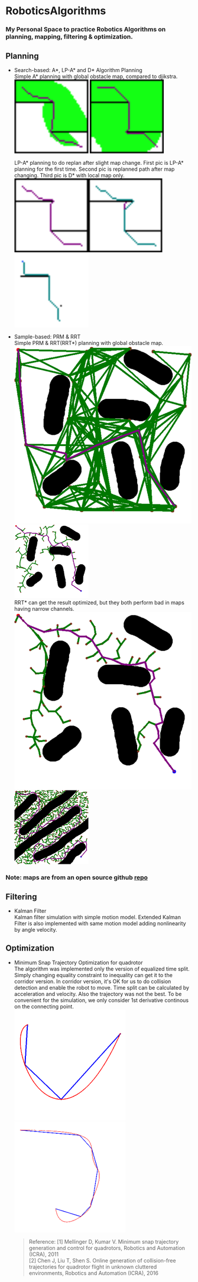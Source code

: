 # RoboticsAlgorithms

### My Personal Space to practice Robotics Algorithms on planning, mapping, filtering & optimization.

## Planning

- Search-based: A*, LP-A* and D* Algorithm Planning\
  Simple A* planning with global obstacle map, compared to djikstra.\
  !["A*"](./results/planning/astar.png) !["Djikstra"](./results/planning/djikstra.png)

  LP-A* planning to do replan after slight map change. First pic is LP-A* planning for the first time. Second pic is replanned path after map changing. Third pic is D* with local map only.\
  !["LPA*-1"](./results/planning/lpastar1.png)!["LPA*-2"](./results/planning/lpastar2.png)!["D*-Lite"](./results/planning/dstar.png)

- Sample-based: PRM & RRT\
  Simple PRM & RRT(RRT*) planning with global obstacle map.\
  !["PRM"](./results/planning/prm.png) !["RRT"](./results/planning/rrt.png)\
  RRT* can get the result optimized, but they both perform bad in maps having narrow channels.\
  !["RRT*"](./results/planning/rrt_star.png) !["RRT_Tough"](./results/planning/rrt2.png)

### Note: maps are from an open source github  [repo](https://github.com/XM522706601/robotics_tutorial_for_zhihu)

## Filtering

- Kalman Filter\
  Kalman filter simulation with simple motion model. Extended Kalman Filter is also implemented with same motion model adding nonlinearity by angle velocity.

## Optimization

- Minimum Snap Trajectory Optimization for quadrotor\
  The algorithm was implemented only the version of equalized time split. Simply changing equality constraint to inequality can get it to the corridor version. In corridor version, it's OK for us to do collision detection and enable the robot to move. Time split can be calculated by acceleration and velocity. Also the trajectory was not the best. To be convenient for the simulation, we only consider 1st derivative continous on the connecting point.\
  !["Minimum_snap"](./results/optimization/minimum_snapQP.png)!["ContinuousOpitimization"](results/optimization/minimum_snap2.png)
  >Reference: [1] Mellinger D, Kumar V. Minimum snap trajectory generation and control for quadrotors, Robotics and Automation (ICRA), 2011\
  >[2] Chen J, Liu T, Shen S. Online generation of collision-free trajectories for quadrotor flight in unknown cluttered environments, Robotics and Automation (ICRA), 2016
